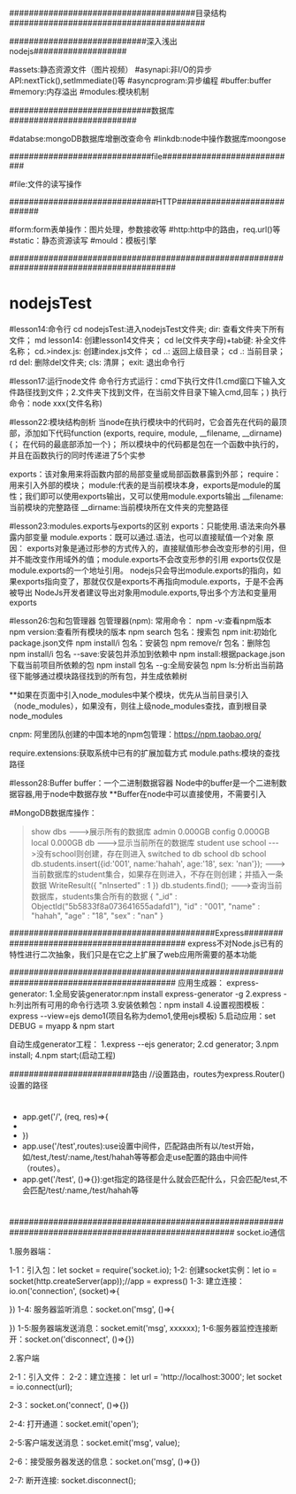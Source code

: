 ######################################目录结构########################################

############################深入浅出nodejs###################

#assets:静态资源文件（图片视频）
#asynapi:非I/O的异步API:nextTick(),setImmediate()等
#asyncprogram:异步编程
#buffer:buffer
#memory:内存溢出
#modules:模块机制

#############################数据库##########################

#databse:mongoDB数据库增删改查命令
#linkdb:node中操作数据库moongose

#############################file############################

#file:文件的读写操作

##############################HTTP############################

#form:form表单操作：图片处理，参数接收等
#http:http中的路由，req.url()等
#static：静态资源读写
#mould：模板引擎



##########################################################################################

# nodejsTest
#lesson14:命令行
cd nodejsTest:进入nodejsTest文件夹;
dir: 查看文件夹下所有文件；
md lesson14: 创建lesson14文件夹；
cd le(文件夹字母)+tab键: 补全文件名称；
cd.>index.js: 创建index.js文件；
cd ..: 返回上级目录；
cd .: 当前目录；
rd del: 删除del文件夹;
cls: 清屏；
exit: 退出命令行

#lesson17:运行node文件
命令行方式运行：cmd下执行文件(1.cmd窗口下输入文件路径找到文件；2.文件夹下找到文件，在当前文件目录下输入cmd,回车；)
执行命令：node xxx(文件名称)

#lesson22:模块结构剖析
当node在执行模块中的代码时，它会首先在代码的最顶部，添加如下代码function (exports, require, module, __filename, __dirname) {；
在代码的最底部添加一个}；
所以模块中的代码都是包在一个函数中执行的，并且在函数执行的同时传递进了5个实参

exports：该对象用来将函数内部的局部变量或局部函数暴露到外部；
require：用来引入外部的模块；
module:代表的是当前模块本身，exports是module的属性；我们即可以使用exports输出，又可以使用module.exports输出
__filename:当前模块的完整路径
__dirname:当前模块所在文件夹的完整路径

#lesson23:modules.exports与exports的区别
exports：只能使用.语法来向外暴露内部变量
module.exports：既可以通过.语法，也可以直接赋值一个对象
原因：
exports对象是通过形参的方式传入的，直接赋值形参会改变形参的引用，但并不能改变作用域外的值；module.exports不会改变形参的引用
exports仅仅是module.exports的一个地址引用。
nodejs只会导出module.exports的指向，如果exports指向变了，那就仅仅是exports不再指向module.exports，于是不会再被导出
NodeJs开发者建议导出对象用module.exports,导出多个方法和变量用exports

#lesson26:包和包管理器
包管理器(npm):
常用命令：
npm -v:查看npm版本
npm version:查看所有模块的版本
npm search 包名：搜索包
npm init:初始化package.json文件
npm install/i 包名：安装包
npm remove/r 包名：删除包
npm install/i 包名 --save:安装包并添加到依赖中
npm install:根据package.json下载当前项目所依赖的包
npm install 包名 --g:全局安装包
npm ls:分析出当前路径下能够通过模块路径找到的所有包，并生成依赖树

**如果在页面中引入node_modules中某个模块，优先从当前目录引入（node_modules），如果没有，则往上级node_modules查找，直到根目录node_modules

cnpm: 阿里团队创建的中国本地的npm包管理：https://npm.taobao.org/

require.extensions:获取系统中已有的扩展加载方式
module.paths:模块的查找路径

#lesson28:Buffer
buffer：一个二进制数据容器
Node中的buffer是一个二进制数据容器,用于node中数据存放
**Buffer在node中可以直接使用，不需要引入


#MongoDB数据库操作：
> show dbs                                                            --->展示所有的数据库
admin   0.000GB
config  0.000GB
local   0.000GB
> db                                                                  --->显示当前所在的数据库
student
> use school                                                          --->没有school则创建，存在则进入
switched to db school
> db
school
> db.students.insert({id:'001', name:'hahah', age:'18', sex: 'nan'}); --->当前数据库的student集合，如果存在则进入，不存在则创建；并插入一条数据
WriteResult({ "nInserted" : 1 })
> db.students.find();                                                 --->查询当前数据库，students集合所有的数据
{ "_id" : ObjectId("5b5833f8a073641655adafd1"), "id" : "001", "name" : "hahah",
"age" : "18", "sex" : "nan" }

##########################################Express############################################
express不对Node.js已有的特性进行二次抽象，我们只是在它之上扩展了web应用所需要的基本功能

##########################################################################################
应用生成器：
express-generator:
1.全局安装generator:npm install express-generator -g
2.express -h:列出所有可用的命令行选项
3.安装依赖包：npm install
4.设置视图模板：express --view=ejs demo1(项目名称为demo1,使用ejs模板)
5.启动应用：set DEBUG = myapp & npm start

自动生成generator工程：
1.express --ejs generator;
2.cd generator;
3.npm install;
4.npm start;(启动工程)

#########################路由
//设置路由，routes为express.Router()设置的路径
#
 * app.get('/', (req, res)=>{
 *    
 * })
 * app.use('/test',routes):use设置中间件，匹配路由所有以/test开始，如/test,/test/:name,/test/hahah等等都会走use配置的路由中间件（routes）。
 * app.get('/test', ()=>{}):get指定的路径是什么就会匹配什么，只会匹配/test,不会匹配/test/:name,/test/hahah等
#

######################################################################################################
socket.io通信

1.服务器端：

1-1：引入包：let socket = require('socket.io);
1-2: 创建socket实例：let io = socket(http.createServer(app));//app = express()
1-3: 建立连接：io.on('connection', (socket)=>{

})
1-4: 服务器监听消息：socket.on('msg', ()=>{

})
1-5:服务器端发送消息：socket.emit('msg', xxxxxx);
1-6:服务器监控连接断开：socket.on('disconnect', ()=>{})


2.客户端


2-1：引入文件：<script src="/socket.io/socket.io.js"></script>
2-2：建立连接：
   let url = 'http://localhost:3000';
   let socket = io.connect(url);

2-3：socket.on('connect', ()=>{})

2-4: 打开通道：socket.emit('open');

2-5:客户端发送消息：socket.emit('msg', value);

2-6：接受服务器发送的信息：socket.on('msg', ()=>{})

2-7: 断开连接: socket.disconnect();






